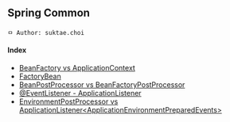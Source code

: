 ## Spring Common

```
ㅁ Author: suktae.choi
```

#### Index
- [BeanFactory vs ApplicationContext](bean-factory-application-context)
- [FactoryBean](factory-bean)
- [BeanPostProcessor vs BeanFactoryPostProcessor](beanpostprocessor-beanfactorypostprocessor)
- [@EventListener - ApplicationListener](eventlistener-applicationlistener)
- [EnvironmentPostProcessor vs ApplicationListener\<ApplicationEnvironmentPreparedEvents\>](environmentpostprocessor-applicationlistener)

